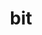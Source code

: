 ---
category: 3-letters
denotation: null
name: bit
reference_link: https://www.etymonline.com/word/bit
root_language: null
root_name: null
title: bit
type: free
word_sums:
- respelling: bit
  sum: 'Bit + '
---